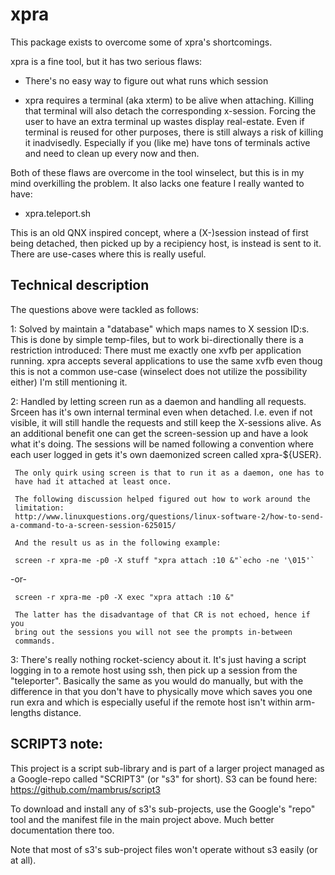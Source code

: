 xpra
=======

This package exists to overcome some of xpra's shortcomings.

xpra is a fine tool, but it has two serious flaws:

* There's no easy way to figure out what runs which session

* xpra requires a terminal (aka xterm) to be alive when attaching. Killing
  that terminal will also detach the corresponding x-session. Forcing the
  user to have an extra terminal up wastes display real-estate. Even if
  terminal is reused for other purposes, there is still always a risk of
  killing it inadvisedly. Especially if you (like me) have tons of terminals
  active and need to clean up every now and then.

Both of these flaws are overcome in the tool winselect, but this is in my
mind overkilling the problem. It also lacks one feature I really wanted to
have:

* xpra.teleport.sh

This is an old QNX inspired concept, where a (X-)session instead of first
being detached, then picked up by a recipiency host, is instead is sent to
it. There are use-cases where this is really useful.



Technical description
---------------------
The questions above were tackled as follows:

  1: Solved by maintain a "database" which maps names to X session ID:s.
     This is done by simple temp-files, but to work bi-directionally there is
     a restriction introduced: There must me exactly one xvfb per application
     running. xpra accepts several applications to use the same xvfb even
     thoug this is not a common use-case (winselect does not utilize the
     possibility either) I'm still mentioning it.


  2: Handled by letting screen run as a daemon and handling all requests.
	 Srceen has it's own internal terminal even when detached. I.e. even if
	 not visible, it will still handle the requests and still keep the
	 X-sessions alive. As an additional benefit one can get the
	 screen-session up and have a look what it's doing. The sessions will be
	 named following a convention where each user logged in gets it's own
	 daemonized screen called xpra-${USER}.

	 The only quirk using screen is that to run it as a daemon, one has to
	 have had it attached at least once.

	 The following discussion helped figured out how to work around the
	 limitation:
	 http://www.linuxquestions.org/questions/linux-software-2/how-to-send-a-command-to-a-screen-session-625015/

	 And the result us as in the following example:

	 screen -r xpra-me -p0 -X stuff "xpra attach :10 &"`echo -ne '\015'`

 -or-

     screen -r xpra-me -p0 -X exec "xpra attach :10 &"

	 The latter has the disadvantage of that CR is not echoed, hence if you
	 bring out the sessions you will not see the prompts in-between
	 commands.

  3: There's really nothing rocket-sciency about it. It's just having a
	 script logging in to a remote host using ssh, then pick up a session
	 from the "teleporter". Basically the same as you would do manually, but
	 with the difference in that you don't have to physically move which
	 saves you one run exra and which is especially useful if the remote
	 host isn't within arm-lengths distance.


SCRIPT3 note:
-------------
This project is a script sub-library and is part of a larger project managed
as a Google-repo called "SCRIPT3" (or "s3" for short). S3 can be found
here: https://github.com/mambrus/script3

To download and install any of s3's sub-projects, use the Google's "repo" tool
and the manifest file in the main project above. Much better documentation
there too.

Note that most of s3's sub-project files won't operate without s3 easily (or
at all).

